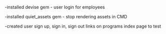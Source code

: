 -installed devise gem - user login for employees

-installed quiet_assets gem - stop rendering assets in CMD

-created user sign up, sign in, sign out links on programs index page to test


